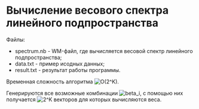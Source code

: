 # Вычисление весового спектра линейного подпространства
Файлы:
   * spectrum.nb - WM-файл, где вычисляется весовой спектр линейного подпространства;
   * data.txt - пример исодных данных;
   * result.txt - результат работы программы.

Временная сложность алгоритма <img src="https://latex.codecogs.com/svg.latex?O(2^K)" title="O(2^K)" />.

Генерируются все возможные комбинации <img src="https://latex.codecogs.com/svg.latex?B=\{\beta_i,0<i\leq~K\}" title="beta_i" />, с помощью них получается <img src="https://latex.codecogs.com/svg.latex?2^K" title="2^K" /> векторов для которых вычисляются веса.
